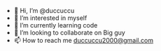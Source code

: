 - 👋 Hi, I’m @duccuccu
- 👀 I’m interested in myself
- 🌱 I’m currently learning code
- 💞️ I’m looking to collaborate on Big guy
- 📫 How to reach me duccuccu2000@gmail.com

<!---
duccuccu/duccuccu is a ✨ special ✨ repository because its `README.md` (this file) appears on your GitHub profile.
You can click the Preview link to take a look at your changes.
--->
